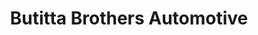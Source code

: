 ---
title: "Butitta Brothers Automotive"
url: /belvidere/butitta-brothers-automotive/
shop: car repair
---